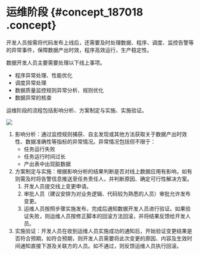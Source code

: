 # 运维阶段 {#concept_187018 .concept}

开发人员按需将代码发布上线后，还需要及时处理数据、程序、调度、监控告警等的异常事件，保障数据产出时效，程序高效运行，生产稳定性。

数据开发人员主要需要处理以下线上事项。

-   程序异常处理、性能优化
-   调度异常处理
-   数据质量监控规则异常分析、规则优化
-   数据异常的核查

运维阶段的流程包括影响分析、方案制定与实施、实施验证。

![](http://static-aliyun-doc.oss-cn-hangzhou.aliyuncs.com/assets/img/161076/155851251245106_zh-CN.png)

1.  影响分析：通过监控规则捕获、自主发现或其他方法获取关于数据产出时效性、数据准确性等指标的异常情况。异常情况包括但不限于：
    -   任务运行失败
    -   任务运行时间过长
    -   产出表中出现脏数据
2.  方案制定与实施：根据影响分析的结果判断是否对线上数据应用有影响，如有则需及时将告警信息推送至任务责任人，并判断原因、确定可行性解决方案。
    1.  开发人员提交线上变更申请。
    2.  审批人员（建议安排为对业务逻辑、代码较为熟悉的人员）审批允许发布变更。
    3.  运维人员按照步骤实施发布，完成后通知数据开发人员进行验证。如果验证失败，则运维人员按修正脚本的回滚方法回滚，并将结果反馈给开发人员。
3.  实施验证：开发人员在收到运维人员实施成功的通知后，开始验证变更结果是否符合预期，如符合预期，则开发人员需要将此次变更的原因、内容及生效时间通知直接下游及关联方的人员。如不通过，则反馈运维人员执行回滚。

